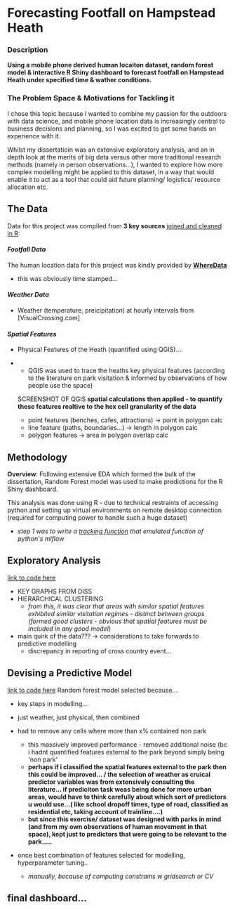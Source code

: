 # Forecasting Footfall on Hampstead Heath

### Description
**Using a mobile phone derived human locaiton dataset, random forest model & interactive R Shiny dashboard to forecast footfall on Hampstead Heath under specified time & wather conditions.**


### The Problem Space & Motivations for Tackling it
I chose this topic because I wanted to combine my passion for the outdoors with data science, and mobile phone location data is increasingly central to business decisions and planning, so I was excited to get some hands on experience with it. 

Whilst my dissertatioin was an extensive exploratory analysis, and an in depth look at the merits of big data versus other more traditional research methods (namely in person observations...), I wanted to explore how more complex modelling might be applied to this dataset, in a way that would enable it to act as a tool that could aid future planning/ logistics/ resource allocation etc.

## The Data
Data for this project was compiled from **3 key sources** [joined and cleaned in R](link/to/code):


#### *Footfall Data*
The human location data for this project was kindly provided by **[WhereData](https://www.wheredata.co.uk/)**
  - this was obviously time stamped...
    
#### *Weather Data*
- Weather (temperature, preicipitation) at hourly intervals from [VisualCrossing.com]

#### *Spatial Features* 
- Physical Features of the Heath (quantified using QGIS)....
-   - QGIS was used to trace the heaths key physical features (according to the literature on park visitation & informed by observations of how people use the space)
      
    SCREENSHOT OF QGIS
    **spatial calculations then applied - to quantify these features realtive to the hex cell granularity of the data**
      - point features (benches, cafes, attractions) → point in polygon calc
      - line feature (paths, boundaries…) → length in polygon calc
      - polygon features → area in polygon overlap calc


## Methodology
**Overview**: Following extensive EDA which formed the bulk of the dissertation, Random Forest model was used to make predictions for the R Shiny dashboard.

This analysis was done using R - due to technical restraints of accessing python and setting up virtual environments on remote desktop connection (required for computing power to handle such a huge dataset)
  - *step 1 was to write a [tracking function](link/to/code) that emulated function of python's mlflow*

## Exploratory Analysis
[link to code here](link/to/code)
- KEY GRAPHS FROM DISS
- HIERARCHICAL CLUSTERING
    - *from this, it was clear that areas with similar spatial features exhibited similar visitation regimes -     distinct between groups (formed good clusters - obvious that spatial features must be included in any good model)*
- main quirk of the data??? → considerations to take forwards to predictive modelling
  - discrepancy in reporting of cross country event...

## Devising a Predictive Model
[link to code here](link/to/code)
Random forest model selected because...

- key steps in modelling...
- just weather, just physical, then combined
- had to remove any cells where more than x% contained non park 
    - this massively improved performance - removed additional noise (bc i hadnt quantified features external to          the park beyond simply being 'non park'
    - **perhaps if i classified the spatial features external to the park then this could be improved… / the
      selection of weather as cruical predictor variables was from extensively consulting the literature… if
      prediciton task weas being done for more urban areas, would have to think carefully about which sort of
      predictors u would use…( like school dropoff times, type of road, classified as residential etc, taking
      account of trainline….)**
    - **but since this exercise/ dataset was designed with parks in mind (and from my own observations of human
      movement in that space), kept just to predictors that were going to be relevant to the park…..**

- once best combination of features selected for modelling, hyperparameter tuning..
    - *manually, because of computing constrains w gridsearch or CV*
 
## final dashboard...



